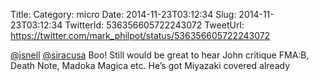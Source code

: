 Title: 
Category: micro
Date: 2014-11-23T03:12:34
Slug: 2014-11-23T03:12:34
TwitterId: 536356605722243072
TweetUrl: https://twitter.com/mark_philpot/status/536356605722243072

[@jsnell](https://twitter.com/jsnell) [@siracusa](https://twitter.com/siracusa) Boo! Still would be great to hear John critique FMA:B, Death Note, Madoka Magica etc. He’s got Miyazaki covered already